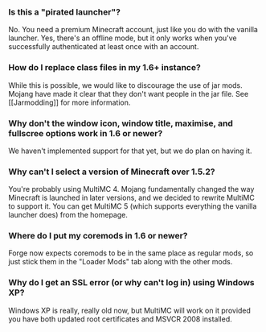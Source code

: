 ### Is this a "pirated launcher"?
No. You need a premium Minecraft account, just like you do with the vanilla launcher. Yes, there's an offline mode, but it only works when you've successfully authenticated at least once with an account.

### How do I replace class files in my 1.6+ instance?
While this is possible, we would like to discourage the use of jar mods. Mojang have made it clear that they don't want people in the jar file. See [[Jarmodding]] for more information.

### Why don't the window icon, window title, maximise, and fullscree options work in 1.6 or newer?
We haven't implemented support for that yet, but we do plan on having it.

### Why can't I select a version of Minecraft over 1.5.2?
You're probably using MultiMC 4. Mojang fundamentally changed the way Minecraft is launched in later versions, and we decided to rewrite MultiMC to support it. You can get MultiMC 5 (which supports everything the vanilla launcher does) from the homepage.

### Where do I put my coremods in 1.6 or newer?
Forge now expects coremods to be in the same place as regular mods, so just stick them in the "Loader Mods" tab along with the other mods.

### Why do I get an SSL error (or why can't log in) using Windows XP?
Windows XP is really, really old now, but MultiMC will work on it provided you have both updated root certificates and MSVCR 2008 installed.
